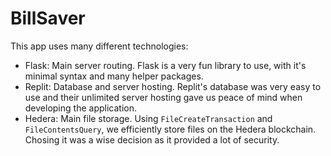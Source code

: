 # BillSaver

This app uses many different technologies:
- Flask: Main server routing. Flask is a very fun library to use, with it's minimal syntax and many helper packages.
- Replit: Database and server hosting. Replit's database was very easy to use and their unlimited server hosting gave us peace of mind when developing the application.
- Hedera: Main file storage. Using `FileCreateTransaction` and `FileContentsQuery`, we efficiently store files on the Hedera blockchain. Chosing it was a wise decision as it provided a lot of security.
